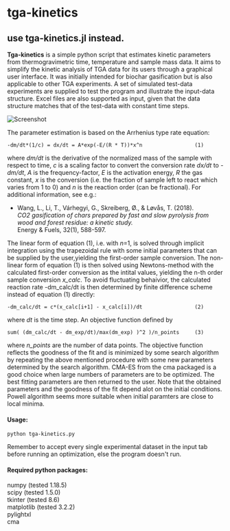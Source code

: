 # tga-kinetics

## use tga-kinetics.jl instead.

**Tga-kinetics** is a simple python script that estimates kinetic parameters from thermogravimetric time, temperature and sample mass data. It aims to simplify the kinetic analysis of TGA data for its users through a graphical user interface. It was initially intended for biochar gasification but is also applicable to other TGA experiments. A set of simulated test-data experiments are supplied to test the program and illustrate the input-data structure. Excel files are also supported as input, given that the data structure matches that of the test-data with constant time steps. 


![Screenshot](https://github.com/lukasbaldauf/tga-kinetics/blob/main/program_screenshot.png)

The parameter estimation is based on the Arrhenius type rate equation:

    -dm/dt*(1/c) = dx/dt = A*exp(-E/(R * T))*x^n                 (1)

where *dm/dt* is the derivative of the normalized mass of the sample with respect to time, *c* is a scaling factor to convert the conversion rate *dx/dt* to  *-dm/dt*, *A* is the frequency-factor, *E* is the activation energy, *R* the gas constant, *x* is the conversion (i.e. the  fraction of sample left to react which varies from 1 to 0) and *n* is the reaction order (can be fractional). For additional information, see e.g.: 

- Wang, L., Li, T., Várhegyi, G., Skreiberg, Ø., & Løvås, T. (2018).  
*CO2 gasification of chars prepared by fast and slow pyrolysis from wood and forest residue: a kinetic study.*  
Energy & Fuels, 32(1), 588-597. 

The linear form of equation (1), i.e. with *n*=1, is solved through implicit integration using the trapezoidal rule with some initial parameters that can be supplied by the user,yielding the first-order sample conversion. The non-linear form of equation (1) is then solved using Newtons-method with the calculated first-order conversion as the intital values, yielding the n-th order sample conversion *x_calc*. To avoid fluctuating behaivior, the calculated reaction rate -dm_calc/dt is then determined by finite difference scheme instead of equation (1) directly: 

    -dm_calc/dt = c*(x_calc[i+1] - x_calc[i])/dt                 (2)
  
where *dt* is the time step. An objective function defined by

    sum( (dm_calc/dt - dm_exp/dt)/max(dm_exp) )^2 )/n_points     (3)

where *n_points* are the number of data points. The objective function reflects the goodness of the fit and is minimized by some search algorithm by repeating the above mentioned procedure with some new parameters determined by the search algorithm. CMA-ES from the cma packaged is a good choice when large numbers of parameters are to be optimized. The best fitting parameters are then returned to the user. Note that the obtained parameters and the goodness of the fit depend alot on the initial conditions. Powell algorithm seems more suitable when initial paramters are close to local minima.

#### Usage:  
    python tga-kinetics.py
Remember to accept every single experimental dataset in the input tab before running an optimization, else the program doesn't run.

#### Required python packages:  
numpy (tested 1.18.5)  
scipy (tested 1.5.0)  
tkinter (tested 8.6)  
matplotlib (tested 3.2.2)  
pylightxl  
cma
